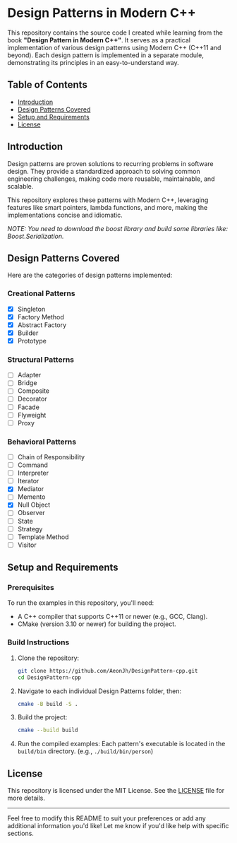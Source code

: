 # Design Patterns in Modern C++

This repository contains the source code I created while learning from the book **"Design Pattern in Modern C++"**. It serves as a practical implementation of various design patterns using Modern C++ (C++11 and beyond). Each design pattern is implemented in a separate module, demonstrating its principles in an easy-to-understand way.

## Table of Contents
- [Introduction](#introduction)
- [Design Patterns Covered](#design-patterns-covered)
- [Setup and Requirements](#setup-and-requirements)
- [License](#license)

## Introduction
Design patterns are proven solutions to recurring problems in software design. They provide a standardized approach to solving common engineering challenges, making code more reusable, maintainable, and scalable.

This repository explores these patterns with Modern C++, leveraging features like smart pointers, lambda functions, and more, making the implementations concise and idiomatic.

*NOTE: You need to download the boost library and build some libraries like: Boost.Serialization.*

## Design Patterns Covered
Here are the categories of design patterns implemented:

### Creational Patterns
- [x] Singleton
- [x] Factory Method
- [x] Abstract Factory
- [x] Builder
- [x] Prototype

### Structural Patterns
- [ ] Adapter
- [ ] Bridge
- [ ] Composite
- [ ] Decorator
- [ ] Facade
- [ ] Flyweight
- [ ] Proxy

### Behavioral Patterns
- [ ] Chain of Responsibility
- [ ] Command
- [ ] Interpreter
- [ ] Iterator
- [x] Mediator
- [ ] Memento
- [x] Null Object
- [ ] Observer
- [ ] State
- [ ] Strategy
- [ ] Template Method
- [ ] Visitor

## Setup and Requirements
### Prerequisites
To run the examples in this repository, you'll need:
- A C++ compiler that supports C++11 or newer (e.g., GCC, Clang).
- CMake (version 3.10 or newer) for building the project.

### Build Instructions
1. Clone the repository:
   ```bash
   git clone https://github.com/AeonJh/DesignPattern-cpp.git
   cd DesignPattern-cpp
   ```

2. Navigate to each individual Design Patterns folder, then:
   ```bash
   cmake -B build -S .
   ```

3. Build the project:
   ```bash
   cmake --build build
   ```

4. Run the compiled examples:
   Each pattern's executable is located in the `build/bin` directory. (e.g., `./build/bin/person`)

## License
This repository is licensed under the MIT License. See the [LICENSE](LICENSE) file for more details.

---

Feel free to modify this README to suit your preferences or add any additional information you'd like! Let me know if you'd like help with specific sections.
